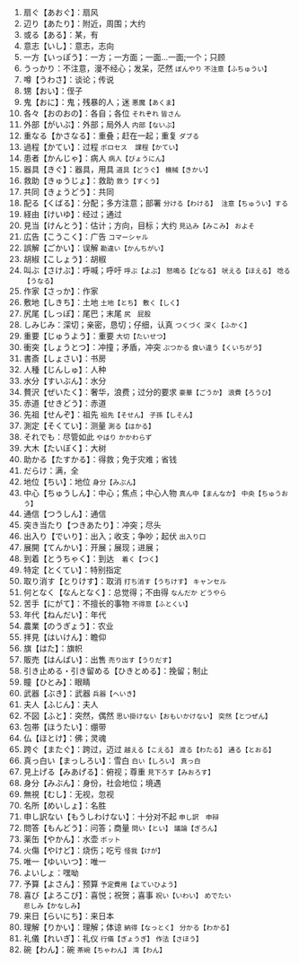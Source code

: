 1. 扇ぐ【あおぐ】：扇风
2. 辺り【あたり】：附近，周围；大约
3. 或る【ある】：某，有
4. 意志【いし】：意志，志向
5. 一方【いっぽう】：一方；一方面；一面...一面;一个；只顾
6. うっかり：不注意，漫不经心；发呆，茫然 `ぼんやり` `不注意【ふちゅうい】`
7. 噂【うわさ】：谈论；传说
8. 甥【おい】：侄子
9. 鬼【おに】：鬼；残暴的人；迷 `悪魔【あくま】`
10. 各々【おのおの】：各自；各位 `それぞれ` `皆さん`
11. 外部【がいぶ】：外部；局外人 `内部【ないぶ】`
12. 重なる【かさなる】：重叠；赶在一起；重复 `ダブる`
13. 過程【かてい】：过程 `ポロセス`　`課程【かてい】`
14. 患者【かんじゃ】：病人 `病人【びょうにん】`
15. 器具【きぐ】：器具，用具 `道具【どうぐ】` `機械【きかい】`
16. 救助【きゅうじょ】：救助 `救う【すくう】`
17. 共同【きょうどう】：共同
18. 配る【くばる】：分配；多方注意；部署 `分ける【わける】`　`注意【ちゅうい】する`
19. 経由【けいゆ】：经过；通过
20. 見当【けんとう】：估计；方向，目标；大约 `見込み【みこみ】` `およそ`
21. 広告【こうこく】：广告 `コマーシャル`
22. 誤解【ごかい】：误解 `勘違い【かんちがい】`
23. 胡椒【こしょう】：胡椒
24. 叫ぶ【さけぶ】：呼喊；呼吁 `呼ぶ【よぶ】` `怒鳴る【どなる】` `吠える【ほえる】` `唸る【うなる】`
25. 作家【さっか】：作家
26. 敷地【しきち】：土地 `土地【とち】` `敷く【しく】`
27. 尻尾【しっぽ】：尾巴；末尾 `尻　屁股`
28. しみじみ：深切；亲密，恳切；仔细，认真 `つくづく` `深く【ふかく】`
29. 重要【じゅうよう】：重要 `大切【たいせつ】`
30. 衝突【しょうとつ】：冲撞；矛盾，冲突 `ぶつかる` `食い違う【くいちがう】`
31. 書斎【しょさい】：书房
32. 人種【じんしゅ】：人种
33. 水分【すいぶん】：水分
34. 贅沢【ぜいたく】：奢华，浪费；过分的要求 `豪華【ごうか】` `浪費【ろうひ】`
35. 赤道【せきどう】：赤道
36. 先祖【せんぞ】：祖先 `祖先【そせん】` `子孫【しそん】`
37. 測定【そくてい】：测量 `測る【はかる】`
38. それでも：尽管如此 `やはり` `かかわらず`
39. 大木【たいぼく】：大树
40. 助かる【たすかる】：得救；免于灾难；省钱
41. だらけ：满，全
42. 地位【ちい】：地位 `身分【みぶん】`
43. 中心【ちゅうしん】：中心；焦点；中心人物 `真ん中【まんなか】` `中央【ちゅうおう】`
44. 通信【つうしん】：通信
45. 突き当たり【つきあたり】：冲突；尽头
46. 出入り【でいり】：出入；收支；争吵；起伏 `出入り口`
47. 展開【てんかい】：开展；展现；进展；
48. 到着【とうちゃく】：到达　`着く【つく】`
49. 特定【とくてい】：特别指定
50. 取り消す【とりけす】：取消 `打ち消す【うちけす】` `キャンセル`
51. 何となく【なんとなく】：总觉得；不由得 `なんだか` `どうやら`
52. 苦手【にがて】：不擅长的事物 `不得意【ふとくい】`
53. 年代【ねんだい】：年代
54. 農業【のうぎょう】：农业
55. 拝見【はいけん】：瞻仰
56. 旗【はた】：旗帜
57. 販売【はんばい】：出售 `売り出す【うりだす】`
58. 引き止める・引き留める【ひきとめる】：挽留；制止
59. 瞳【ひとみ】：眼睛
60. 武器【ぶき】：武器 `兵器【へいき】`
61. 夫人【ふじん】：夫人
62. 不図【ふと】：突然，偶然 `思い掛けない【おもいかけない】` `突然【とつぜん】`
63. 包帯【ほうたい】：绷带
64. 仏【ほとけ】：佛；灵魂
65. 跨ぐ【またぐ】：跨过，迈过 `越える【こえる】` `渡る【わたる】` `通る【とおる】`
66. 真っ白い【まっしろい】：雪白 `白い【しろい】` `真っ白`
67. 見上げる【みあげる】：俯视；尊重 `見下ろす【みおろす】`
68. 身分【みぶん】：身份，社会地位；境遇
69. 無視【むし】：无视，忽视
70. 名所【めいしょ】：名胜
71. 申し訳ない【もうしわけない】：十分对不起 `申し訳　申辩`
72. 問答【もんどう】：问答；商量 `問い【とい】` `議論【ぎろん】`
73. 薬缶【やかん】：水壶 `ポット`
74. 火傷【やけど】：烧伤；吃亏 `怪我【けが】`
75. 唯一【ゆいいつ】：唯一
76. よいしょ：嘿呦
77. 予算【よさん】：预算 `予定費用【よていひよう】`
78. 喜び【よろこび】：喜悦；祝贺；喜事 `祝い【いわい】` `めでたい` `悲しみ【かなしみ】`
79. 来日【らいにち】：来日本
80. 理解【りかい】：理解；体谅 `納得【なっとく】` `分かる【わかる】`
81. 礼儀【れいぎ】：礼仪 `行儀【ぎょうぎ】` `作法【さほう】`
82. 碗【わん】：碗 `茶碗【ちゃわん】` `湾【わん】`